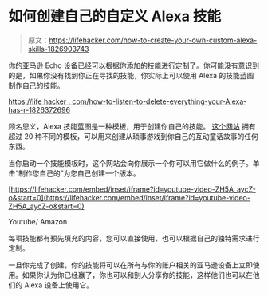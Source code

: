 # 如何创建自己的自定义 Alexa 技能

> 原文：<https://lifehacker.com/how-to-create-your-own-custom-alexa-skills-1826903743>

你的亚马逊 Echo 设备已经可以根据你添加的技能进行定制了。你可能没有意识到的是，如果你没有找到你正在寻找的技能，你实际上可以使用 Alexa 的技能蓝图制作自己的技能。



[https://life hacker . com/how-to-listen-to-delete-everything-your-Alexa-has-r-1826372696](https://lifehacker.com/how-to-listen-to-and-delete-everything-your-alexa-has-r-1826372696)

顾名思义，Alexa 技能蓝图是一种模板，用于创建你自己的技能。 [这个网站](https://blueprints.amazon.com/?asc_campaign=InlineText&asc_refurl=https://lifehacker.com/how-to-create-your-own-custom-alexa-skills-1826903743&asc_source=&tag=kinjalifehackerlink-20) 拥有超过 20 种不同的模板，可以用来创建从琐事游戏到你自己的互动童话故事的任何东西。

当你启动一个技能模板时，这个网站会向你展示一个你可以用它做什么的例子。单击“制作您自己的”为您自己创建一个版本。

 [https://lifehacker.com/embed/inset/iframe?id=youtube-video-ZH5A_aycZ-o&start=0](https://lifehacker.com/embed/inset/iframe?id=youtube-video-ZH5A_aycZ-o&start=0)

<figcaption class="sc-1ptbguh-0 hxeMec caption">Youtube/ Amazon</figcaption> 

每项技能都有预先填充的内容，您可以直接使用，也可以根据自己的独特需求进行定制。

一旦你完成了创建，你的技能将可以在所有与你的账户相关的亚马逊设备上立即使用。如果你认为你已经赢了，你也可以和别人分享你的技能，这样他们也可以在他们的 Alexa 设备上使用它。